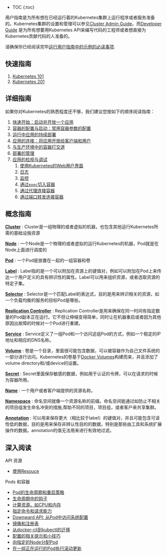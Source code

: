 ---
---

* TOC
{:toc}

用户指南是为所有想在已经运行着的Kubernetes集群上运行程序或者服务准备的。Kubernetes集群的设置和管理可以参见[Cluster Admin Guide](/docs/admin/)。而[Developer Guide](https://github.com/kubernetes/kubernetes/tree/{{page.githubbranch}}/docs/devel/) 是为所有想要用Kubernetes API来编写代码的工程师或者想直接为Kubernetes贡献代码的人准备的。

请确保你已经阅读完毕[运行用户指南中的示例的必读事项](/docs/user-guide/prereqs).

## 快速指南

1. [Kubernetes 101](/docs/user-guide/walkthrough/)
1. [Kubernetes 201](/docs/user-guide/walkthrough/k8s201/)

## 详细指南

如果你对Kubernetes的熟悉程度还不够，我们建议您按如下的顺序阅读指南：

1. [快速开始：启动并开放一个应用](/docs/user-guide/quick-start)
1. [容器的配置与启动：常用容器参数的配置](/docs/user-guide/configuring-containers)
1. [运行中应用的持续部署](/docs/user-guide/deploying-applications)
1. [应用的连接：将应用开放给客户端和用户](/docs/user-guide/connecting-applications)
1. [与生产环境中的容器打交道](/docs/user-guide/production-pods)
1. [部署的管理](/docs/user-guide/managing-deployments)
1. [应用的检视与调试](/docs/user-guide/introspection-and-debugging)
    1. [使用Kubernetes的Web用户界面](/docs/user-guide/ui)
    1. [日志](/docs/user-guide/logging)
    1. [监控](/docs/user-guide/monitoring)
    1. [通过`exec`切入容器](/docs/user-guide/getting-into-containers)
    1. [通过代理连接容器](/docs/user-guide/connecting-to-applications-proxy)
    1. [通过端口转发连接容器](/docs/user-guide/connecting-to-applications-port-forward)

## 概念指南

[**Cluster**](/docs/admin/)
: Cluster是一组物理的或者虚拟的机器，也包含其他运行Kubernetes所需的基础设施资源

[**Node**](/docs/admin/node/)
: 一个Node是一个物理的或者虚拟的运行Kubernetes的机器，Pod就是在Node上面进行调度的

[**Pod**](/docs/user-guide/pods/)
: 一个Pod是放置在一起的一组容器和卷

[**Label**](/docs/user-guide/labels/)
: Label指的是一个可以附加在资源上的键值对，例如可以附加在Pod上来传达一个用户定义的具有辨识性的属性。Label可以用来组织资源，或者选取资源的特定子集。

[**Selector**](/docs/user-guide/labels/#label-selectors)
: Selector是一个匹配Label的表达式，目的是用来辨识相关的资源，如一个负载均衡的服务的目标Pod是哪些。

[**Replication Controller**](/docs/user-guide/replication-controller/)
: Replication Controller是用来确保在同一时间有指定数量的Pod副本正在运行。它不但让伸缩变得简单，同时让在机器重启或者因为其他原因出故障的时候对一个Pod进行重建。

[**Service**](/docs/user-guide/services/)
: Service定义了一组Pod和一个访问这组Pod的方式，例如一个稳定的IP地址和相应的DNS名称。

[**Volume**](/docs/user-guide/volumes/)
: 卷是一个目录，里面很可能包含数据，可以被容器作为自己文件系统的一部分进行访问。Kubernetes的卷基于[Docker Volumes](https://docs.docker.com/userguide/dockervolumes/)构建而来，并且添加了volume directory和/或device的设置。

[**Secret**](/docs/user-guide/secrets/)
: Secret里面保存敏感的数据，例如用于认证的令牌，可以在请求的时候为容器所用。

[**Name**](/docs/user-guide/identifiers/)
: 一个用户或者客户端提供的资源名称。

[**Namespace**](/docs/user-guide/namespaces/)
: 命名空间就像一个资源名称的前缀。命名空间能通过如防止不相关的项目组发生命名冲突的措施,帮助不同的项目，项目组，或者客户来共享集群。

[**Annotation**](/docs/user-guide/annotations/)
: 可以用来保存更大（相比较于label）的键值对，并且可能包含可读性低的数据，目的是用来保存非辨认性目的的数据，特别是那些由工具和系统扩展操作的数据。annotation的值无法用来进行有效地过滤。

## 深入阅读

API 资源
  * [使用Resouce](/docs/user-guide/working-with-resources)

Pods 和容器
  * [Pod的生命周期和重启策略](/docs/user-guide/pod-states)
  * [生命周期中的钩子](/docs/user-guide/container-environment)
  * [计算资源，如CPU和内存](/docs/user-guide/compute-resources)
  * [指定命令和请求能力](/docs/user-guide/containers)
  * [Downward API: 从Pod中访问系统配置](/docs/user-guide/downward-api)
  * [镜像和注册表](/docs/user-guide/images)
  * [从docker-cli到kubectl的迁移](/docs/user-guide/docker-cli-to-kubectl)
  * [配置的相关提示和小技巧](/docs/user-guide/config-best-practices)
  * [向指定的Node分配Pod](/docs/user-guide/node-selection/)
  * [在一组正在运行的Pod执行滚动更新](/docs/user-guide/update-demo/)
